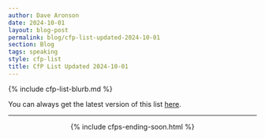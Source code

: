 ```yaml
---
author: Dave Aronson
date: 2024-10-01
layout: blog-post
permalink: blog/cfp-list-updated-2024-10-01
section: Blog
tags: speaking
style: cfp-list
title: CfP List Updated 2024-10-01
---
```


{% include cfp-list-blurb.md %}

You can always get the latest version of this list
[here](/speaking/cfps-ending-soon).

<hr>

<center>{% include cfps-ending-soon.html %}</center>
